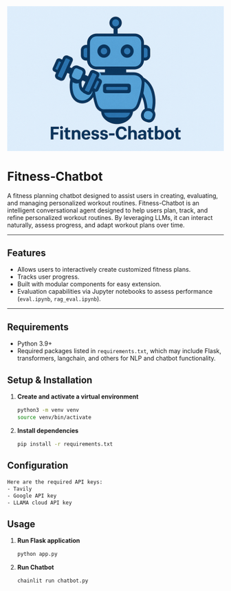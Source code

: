 ![Fitness-Chatbot Logo](img/logo.png)

# Fitness‑Chatbot

A fitness planning chatbot designed to assist users in creating, evaluating, and managing personalized workout routines.
Fitness-Chatbot is an intelligent conversational agent designed to help users plan, track, and refine personalized workout routines. By leveraging LLMs, it can interact naturally, assess progress, and adapt workout plans over time.

---

## Features

- Allows users to interactively create customized fitness plans.
- Tracks user progress.
- Built with modular components for easy extension.
- Evaluation capabilities via Jupyter notebooks to assess performance (`eval.ipynb`, `rag_eval.ipynb`).

---

## Requirements

- Python 3.9+  
- Required packages listed in `requirements.txt`, which may include Flask, transformers, langchain, and others for NLP and chatbot functionality.

## Setup & Installation


1. **Create and activate a virtual environment**
    ```bash
    python3 -m venv venv
    source venv/bin/activate   
    ```

2. **Install dependencies**
    ```bash
    pip install -r requirements.txt
    ```

## Configuration

    Here are the required API keys:
    - Tavily 
    - Google API key
    - LLAMA cloud API key 

## Usage

1. **Run Flask application**
    ```bash 
    python app.py
    ```
2. **Run Chatbot**
    ```bash
    chainlit run chatbot.py
    ```


